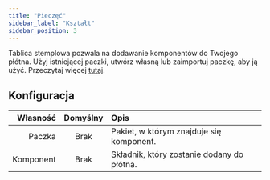 ```yaml
---
title: "Pieczęć"
sidebar_label: "Kształt"
sidebar_position: 3
---
```


Tablica stemplowa pozwala na dodawanie komponentów do Twojego płótna. Użyj istniejącej paczki, utwórz własną lub zaimportuj paczkę, aby ją użyć. Przeczytaj więcej [tutaj](../pack).

## Konfiguracja

|  Własność | Domyślny | Opis                                       |
| ---------:|:--------:|:------------------------------------------ |
|    Paczka |   Brak   | Pakiet, w którym znajduje się komponent.   |
| Komponent |   Brak   | Składnik, który zostanie dodany do płótna. |
